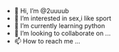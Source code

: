 - 👋 Hi, I’m @2uuuub
- 👀 I’m interested in sex,i like sport
- 🌱 I’m currently learning python
- 💞️ I’m looking to collaborate on ...
- 📫 How to reach me ...

<!---
2uuuub/2uuuub is a ✨ special ✨ repository because its `README.md` (this file) appears on your GitHub profile.
You can click the Preview link to take a look at your changes.
--->

